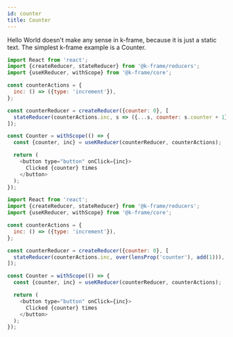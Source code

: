 ```yaml
---
id: counter
title: Counter
---
```


Hello World doesn't make any sense in k-frame, because it is just a static text.
The simplest k-frame example is a Counter.

<!--DOCUSAURUS_CODE_TABS-->
<!--Plain JS-->
```js
import React from 'react';
import {createReducer, stateReducer} from '@k-frame/reducers';
import {useKReducer, withScope} from '@k-frame/core';

const counterActions = {
  inc: () => ({type: 'increment'}),
};

const counterReducer = createReducer({counter: 0}, [
  stateReducer(counterActions.inc, s => ({...s, counter: s.counter + 1})),
]);

const Counter = withScope(() => {
  const {counter, inc} = useKReducer(counterReducer, counterActions);

  return (
    <button type="button" onClick={inc}>
      Clicked {counter} times
    </button>
  );
});

```

<!--With ramda-->
```js
import React from 'react';
import {createReducer, stateReducer} from '@k-frame/reducers';
import {useKReducer, withScope} from '@k-frame/core';

const counterActions = {
  inc: () => ({type: 'increment'}),
};

const counterReducer = createReducer({counter: 0}, [
  stateReducer(counterActions.inc, over(lensProp('counter'), add(1))),
]);

const Counter = withScope(() => {
  const {counter, inc} = useKReducer(counterReducer, counterActions);

  return (
    <button type="button" onClick={inc}>
      Clicked {counter} times
    </button>
  );
});

```


<!--END_DOCUSAURUS_CODE_TABS-->

